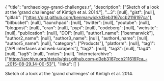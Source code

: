 {
  "title": "archaeology-grand-challenges.r",
  "description": ["Sketch of a look at the 'grand challenges' of Kintigh et al. 2014."],
  "...3": [null],
  "gist": [null],
  "gitlab": ["https://gist.github.com/benmarwick/d3eb3167ccb2116197ca"],
  "bitbucket": [null],
  "launchpad": [null],
  "twitter": [null],
  "youtube": [null],
  "blogpost": [null],
  "cran": [null],
  "pypi": [null],
  "codeberg": [null],
  "website": [null],
  "publication": [null],
  "DOI": [null],
  "author1_name": ["benmarwick"],
  "author2_name": [null],
  "author3_name": [null],
  "author4_name": [null],
  "author5_name": [null],
  "category": ["Products"],
  "platform": [null],
  "tag1": ["API interfaces and web scrapers"],
  "tag2": [null],
  "tag3": [null],
  "tag4": [null],
  "tag5": [null],
  "notes": [null],
  "internetarchive": ["https://archive.org/details/gist.github.com-d3eb3167ccb2116197ca_-_2015-08-29_14-00-53"],
  "links": []
}

<!-- Generated by csv2md.R – do not edit by hand -->

Sketch of a look at the 'grand challenges' of Kintigh et al. 2014.